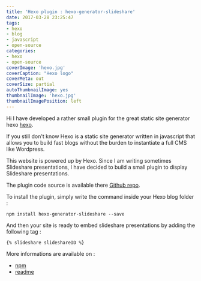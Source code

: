 ```yaml
---
title: 'Hexo plugin : hexo-generator-slideshare'
date: 2017-03-28 23:25:47
tags:
- hexo
- blog
- javascript
- open-source
categories:
- hexo
- open-source
coverImage: 'hexo.jpg'
coverCaption: "Hexo logo"
coverMeta: out
coverSize: partial
autoThumbnailImage: yes
thumbnailImage: 'hexo.jpg'
thumbnailImagePosition: left
---
```


Hi I have developed a rather small plugin for the great static site generator hexo [hexo](http://hexo.io).

<!-- more -->

If you still don't know Hexo is a static site generator written in javascript that allows you to build fast blogs without the burden to instantiate a full CMS like Wordpress.

This website is powered up by Hexo. Since I am writing sometimes Slideshare presentations, I have decided to build a small plugin to display Slideshare presentations.

The plugin code source is available there [Github repo](https://github.com/sleroy/hexo-generator-slideshare).

To install the plugin, simply write the command inside your Hexo blog folder :

```
npm install hexo-generator-slideshare --save

```

And then your site is ready to embed slideshare presentations by adding the following tag :

```
{% slideshare slideshareID %}

```

More informations are available on :
- [npm](https://www.npmjs.com/package/hexo-generator-slideshare)
- [readme](https://github.com/sleroy/hexo-generator-slideshare)
